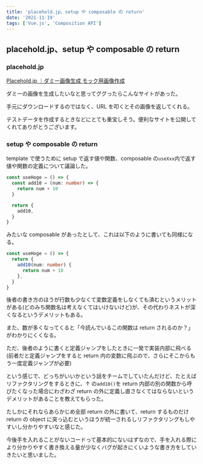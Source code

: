 ```yaml
---
title: 'placehold.jp、setup や composable の return'
date: '2021-11-19'
tags: ['Vue.js', 'Composition API']
---
```


## placehold.jp、setup や composable の return

### placehold.jp

[Placehold\.jp ｜ダミー画像生成 モック用画像作成](https://placehold.jp/)

ダミーの画像を生成したいなと思ってググったらこんなサイトがあった。

手元にダウンロードするのではなく、URL を叩くとその画像を返してくれる。

テストデータを作成するときなどにとても重宝しそう。便利なサイトを公開してくれてありがとうございます。

### setup や composable の return

template で使うために setup で返す値や関数、composable の`useXxx`内で返す値や関数の定義について議論した。

```ts
const useHoge = () => {
  const add10 = (num: number) => {
    return num + 10
  }

  return {
    add10,
  }
}
```

みたいな composable があったとして、これは以下のように書いても同様になる。

```ts
const useHoge = () => {
  return {
    add10(num: number) {
      return num + 10
    },
  }
}
```

後者の書き方のほうが行数も少なくて変数定義をしなくても済むというメリットがある(どのみち関数名は考えなくてはいけないけど)が、その代わりネストが深くなるというデメリットもある。

また、数が多くなってくると「今読んでいるこの関数は return されるのか？」がわかりにくくなる。

ただ、後者のように書くと定義ジャンプをしたときに一発で実装内部に飛べる(前者だと定義ジャンプをすると return 内の変数に飛ぶので、さらにそこからもう一度定義ジャンプが必要)

という感じで、どっちがいいかという話をチームでしていたんだけど、たとえばリファクタリングをするときに、↑ の`add10()`を return 内部の別の関数から呼びたくなった場合にわざわざ return の外に定義し直さなくてはならないというデメリットがあることを教えてもらった。

たしかにそれならあらかじめ全部 return の外に書いて、return するものだけ return の object に突っ込むというほうが統一されるしリファクタリングもしやすいし分かりやすいなと感じた。

今後手を入れることがないコードって基本的にないはずなので、手を入れる際により分かりやすく書き換える量が少なくバグが起きにくいような書き方をしていきたいと思いました。
